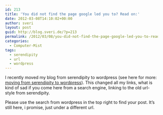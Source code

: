 ```yaml
---
id: 213
title: 'You did not find the page google led you to? Read on:'
date: 2012-03-08T14:10:02+00:00
author: sveri
layout: post
guid: http://blog.sveri.de/?p=213
permalink: /2012/03/08/you-did-not-find-the-page-google-led-you-to-read-on/
categories:
  - Computer-Mist
tags:
  - serendipity
  - url
  - wordpress
---
```

I recently moved my blog from serendipity to wordpress (see here for more: [moving from serendipity to wordpress](http://blog.sveri.de/2012/03/03/converting-from-serendipity-to-wordpress/ "Converting from serendipity to wordpress")). This changed all my links, what is kind of sad if you come here from a search engine, linking to the old url-style from serendipity.

Please use the search from wordpress in the top right to find your post. It&#8217;s still here, i promise, just under a different url.